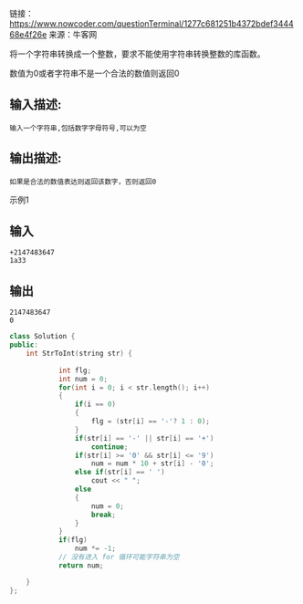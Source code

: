 链接：https://www.nowcoder.com/questionTerminal/1277c681251b4372bdef344468e4f26e
来源：牛客网



将一个字符串转换成一个整数，要求不能使用字符串转换整数的库函数。        

数值为0或者字符串不是一个合法的数值则返回0

## 输入描述:

```
输入一个字符串,包括数字字母符号,可以为空
```

## 输出描述:

```
如果是合法的数值表达则返回该数字，否则返回0
```

示例1

## 输入

```
+2147483647
1a33
```

## 输出

```
2147483647
0
```





```cpp
class Solution {
public:
    int StrToInt(string str) {
 
            int flg;
            int num = 0;
            for(int i = 0; i < str.length(); i++)
            {
                if(i == 0)
                {
                    flg = (str[i] == '-'? 1 : 0);
                }
                if(str[i] == '-' || str[i] == '+')
                    continue;
                if(str[i] >= '0' && str[i] <= '9')
                    num = num * 10 + str[i] - '0';
                else if(str[i] == ' ')
                    cout << " ";
                else 
                {
                    num = 0;
                    break;
                }
            }
            if(flg)
                num *= -1;
            // 没有进入 for 循环可能字符串为空
            return num;

    }
};
```

